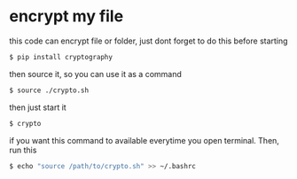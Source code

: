 # encrypt my file

this code can encrypt file or folder, just dont forget to do this before starting
```sh
$ pip install cryptography
```
then source it, so you can use it as a command
```sh
$ source ./crypto.sh
```
then just start it
```sh
$ crypto
```
if you want this command to available everytime you open terminal. Then, run this
```sh
$ echo "source /path/to/crypto.sh" >> ~/.bashrc
```
